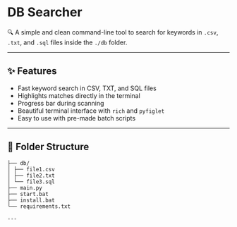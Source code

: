 # DB Searcher

🔍 A simple and clean command-line tool to search for keywords in `.csv`, `.txt`, and `.sql` files inside the `./db` folder.

---

## ✨ Features

- Fast keyword search in CSV, TXT, and SQL files
- Highlights matches directly in the terminal
- Progress bar during scanning
- Beautiful terminal interface with `rich` and `pyfiglet`
- Easy to use with pre-made batch scripts

---

## 📁 Folder Structure

```your-project/
├── db/
│ ├── file1.csv
│ ├── file2.txt
│ └── file3.sql
├── main.py
├── start.bat
├── install.bat
└── requirements.txt

---

